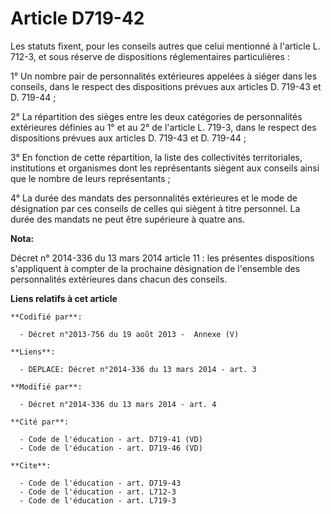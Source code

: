 # Article D719-42

Les statuts fixent, pour les conseils autres que celui mentionné à l'article L. 712-3, et sous réserve de dispositions
réglementaires particulières : 

1° Un nombre pair de personnalités extérieures appelées à siéger dans les conseils, dans le respect des dispositions prévues
aux articles D. 719-43 et D. 719-44 ; 

2° La répartition des sièges entre les deux catégories de personnalités extérieures définies au 1° et au 2° de l'article L.
719-3, dans le respect des dispositions prévues aux articles D. 719-43 et D. 719-44 ; 

3° En fonction de cette répartition, la liste des collectivités territoriales, institutions et organismes dont les
représentants siègent aux conseils ainsi que le nombre de leurs représentants ; 

4° La durée des mandats des personnalités extérieures et le mode de désignation par ces conseils de celles qui siègent à
titre personnel. La durée des mandats ne peut être supérieure à quatre ans.

**Nota:**

Décret n° 2014-336 du 13 mars 2014 article 11 : les présentes  dispositions s'appliquent à compter de la prochaine
désignation de  l'ensemble des personnalités extérieures dans chacun des conseils.

**Liens relatifs à cet article**

	**Codifié par**:

	  - Décret n°2013-756 du 19 août 2013 -  Annexe (V)

	**Liens**:

	  - DEPLACE: Décret n°2014-336 du 13 mars 2014 - art. 3

	**Modifié par**:

	  - Décret n°2014-336 du 13 mars 2014 - art. 4

	**Cité par**:

	  - Code de l'éducation - art. D719-41 (VD)
	  - Code de l'éducation - art. D719-46 (VD)

	**Cite**:

	  - Code de l'éducation - art. D719-43
	  - Code de l'éducation - art. L712-3
	  - Code de l'éducation - art. L719-3

